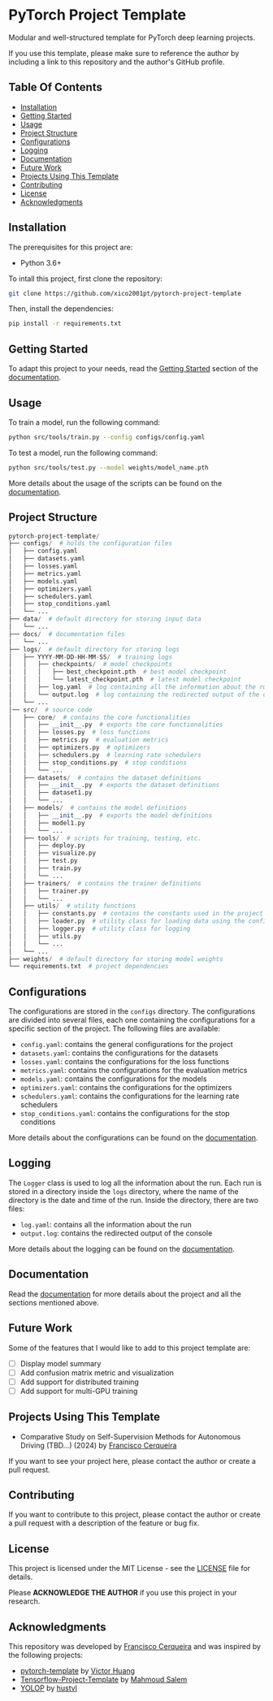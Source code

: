 # PyTorch Project Template

Modular and well-structured template for PyTorch deep learning projects.

If you use this template, please make sure to reference the author by including a link to this repository and the author's GitHub profile.

## Table Of Contents

- [Installation](#installation)
- [Getting Started](#getting-started)
- [Usage](#usage)
- [Project Structure](#project-structure)
- [Configurations](#configurations)
- [Logging](#logging)
- [Documentation](#documentation)
- [Future Work](#future-work)
- [Projects Using This Template](#projects-using-this-template)
- [Contributing](#contributing)
- [License](#license)
- [Acknowledgments](#acknowledgments)

## Installation

The prerequisites for this project are:

- Python 3.6+

To intall this project, first clone the repository:

```bash
git clone https://github.com/xico2001pt/pytorch-project-template
```

Then, install the dependencies:

```bash
pip install -r requirements.txt
```

## Getting Started

To adapt this project to your needs, read the [Getting Started](docs/README.md#getting-started) section of the [documentation](docs/README.md).

## Usage

To train a model, run the following command:

```bash
python src/tools/train.py --config configs/config.yaml
```

To test a model, run the following command:

```bash
python src/tools/test.py --model weights/model_name.pth
```

More details about the usage of the scripts can be found on the [documentation](docs/README.md).

## Project Structure

```python
pytorch-project-template/
├── configs/  # holds the configuration files
│   ├── config.yaml
│   ├── datasets.yaml
│   ├── losses.yaml
│   ├── metrics.yaml
│   ├── models.yaml
│   ├── optimizers.yaml
│   ├── schedulers.yaml
│   ├── stop_conditions.yaml
│   └── ...
├── data/  # default directory for storing input data
│   └── ...
├── docs/  # documentation files
│   └── ...
├── logs/  # default directory for storing logs
│   ├── YYYY-MM-DD-HH-MM-SS/  # training logs
│   │   ├── checkpoints/  # model checkpoints
│   │   │   ├── best_checkpoint.pth  # best model checkpoint
│   │   │   └── latest_checkpoint.pth  # latest model checkpoint
│   │   ├── log.yaml  # log containing all the information about the run
│   │   └── output.log  # log containing the redirected output of the console
│   └── ...
│── src/  # source code
│   ├── core/  # contains the core functionalities
│   │   ├── __init__.py  # exports the core functionalities
│   │   ├── losses.py  # loss functions
│   │   ├── metrics.py  # evaluation metrics
│   │   ├── optimizers.py  # optimizers
│   │   ├── schedulers.py  # learning rate schedulers
│   │   ├── stop_conditions.py  # stop conditions
│   │   └── ...
│   ├── datasets/  # contains the dataset definitions
│   │   ├── __init__.py  # exports the dataset definitions
│   │   ├── dataset1.py
│   │   └── ...
│   ├── models/  # contains the model definitions
│   │   ├── __init__.py  # exports the model definitions
│   │   ├── model1.py
│   │   └── ...
│   ├── tools/  # scripts for training, testing, etc.
│   │   ├── deploy.py
│   │   ├── visualize.py
│   │   ├── test.py
│   │   ├── train.py
│   │   └── ...
│   ├── trainers/  # contains the trainer definitions
│   │   ├── trainer.py
│   │   └── ...
│   ├── utils/  # utility functions
│   │   ├── constants.py  # contains the constants used in the project
│   │   ├── loader.py  # utility class for loading data using the configurations
│   │   ├── logger.py  # utility class for logging
│   │   ├── utils.py
│   │   └── ...
│   └── ...
├── weights/  # default directory for storing model weights
└── requirements.txt  # project dependencies
```

## Configurations

The configurations are stored in the `configs` directory. The configurations are divided into several files, each one containing the configurations for a specific section of the project. The following files are available:

- `config.yaml`: contains the general configurations for the project
- `datasets.yaml`: contains the configurations for the datasets
- `losses.yaml`: contains the configurations for the loss functions
- `metrics.yaml`: contains the configurations for the evaluation metrics
- `models.yaml`: contains the configurations for the models
- `optimizers.yaml`: contains the configurations for the optimizers
- `schedulers.yaml`: contains the configurations for the learning rate schedulers
- `stop_conditions.yaml`: contains the configurations for the stop conditions

More details about the configurations can be found on the [documentation](docs/README.md).

## Logging

The `Logger` class is used to log all the information about the run. Each run is stored in a directory inside the `logs` directory, where the name of the directory is the date and time of the run. Inside the directory, there are two files:

- `log.yaml`: contains all the information about the run
- `output.log`: contains the redirected output of the console

More details about the logging can be found on the [documentation](docs/README.md).

## Documentation

Read the [documentation](docs/README.md) for more details about the project and all the sections mentioned above.

## Future Work

Some of the features that I would like to add to this project template are:

- [ ] Display model summary
- [ ] Add confusion matrix metric and visualization
- [ ] Add support for distributed training
- [ ] Add support for multi-GPU training

## Projects Using This Template

- Comparative Study on Self-Supervision Methods for Autonomous Driving (TBD...) (2024) by [Francisco Cerqueira](https://github.com/xico2001pt)

If you want to see your project here, please contact the author or create a pull request.

## Contributing

If you want to contribute to this project, please contact the author or create a pull request with a description of the feature or bug fix.

## License

This project is licensed under the MIT License - see the [LICENSE](LICENSE) file for details.

Please **ACKNOWLEDGE THE AUTHOR** if you use this project in your research.

## Acknowledgments

This repository was developed by [Francisco Cerqueira](https://github.com/xico2001pt) and was inspired by the following projects:

- [pytorch-template](https://github.com/victoresque/pytorch-template) by [Victor Huang](https://github.com/victoresque)
- [Tensorflow-Project-Template](https://github.com/MrGemy95/Tensorflow-Project-Template) by [Mahmoud Salem](https://github.com/MrGemy95)
- [YOLOP](https://github.com/hustvl/YOLOP) by [hustvl](https://github.com/hustvl)
